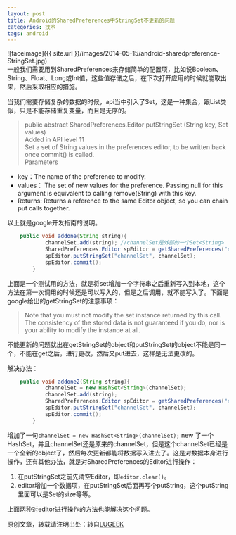 ```yaml
---
layout: post
title: Android的SharedPreferences中StringSet不更新的问题
categories: 技术
tags: android
---
```


![faceimage]({{ site.url }}/images/2014-05-15/android-sharedpreference-StringSet.jpg)  
一般我们需要用到SharedPreferences来存储简单的配置项，比如说Boolean、String、Float、Long或Int值，这些值存储之后，在下次打开应用的时候就能取出来，然后采取相应的措施。
 
当我们需要存储复杂的数据的时候，api当中引入了Set，这是一种集合，跟List类似，只是不能存储重复变量，而且是无序的。

>public abstract SharedPreferences.Editor putStringSet (String key, Set<String> values)  
Added in API level 11  
Set a set of String values in the preferences editor, to be written back once commit() is called.  
Parameters  
>
+ key：The name of the preference to modify.
+ values：	The set of new values for the preference. Passing null for this argument is equivalent to calling remove(String) with this key.
+ Returns: Returns a reference to the same Editor object, so you can chain put calls together.  

以上就是google开发指南的说明。

```java
    public void addone(String string){
    		channelSet.add(string); //channelSet是外部的一个Set<String>
    		SharedPreferences.Editor spEditor = getSharedPreferences("ninitest", 0).edit();
    		spEditor.putStringSet("channelSet", channelSet);
    		spEditor.commit();
    	}
```

上面是一个测试用的方法，就是将set增加一个字符串之后重新写入到本地，这个方法在第一次调用的时候还是可以写入的，但是之后调用，就不能写入了。下面是google给出的getStringSet的注意事项：

>Note that you must not modify the set instance returned by this call. The consistency of the stored data is not guaranteed if you do, nor is your ability to modify the instance at all.

不能更新的问题就出在getStringSet的object和putStringSet的object不能是同一个，不能在get之后，进行更改，然后又put进去，这样是无法更改的。

解决办法：

```java
    public void addone2(String string){
    		channelSet = new HashSet<String>(channelSet);
    		channelSet.add(string);
    		SharedPreferences.Editor spEditor = getSharedPreferences("ninitest", 0).edit();
    		spEditor.putStringSet("channelSet", channelSet);
    		spEditor.commit();
    	}
```

增加了一句`channelSet = new HashSet<String>(channelSet);` new 了一个HashSet，并且channelSet还是原来的channelSet，但是这个channelSet已经是一个全新的object了，然后每次更新都能将数据写入进去了。这是对数据本身进行操作，还有其他办法，就是对SharedPreferences的Editor进行操作：

1. 在putStringSet之前先清空Editor，即`editor.clear()`。  
2. editor增加一个数据项，在putStringSet后面再写个putString，这个putString里面可以是Set的size等等。  

上面两种对editor进行操作的方法也能解决这个问题。  

原创文章，转载请注明出处：转自[LUGEEK](http://www.lugeek.com/)